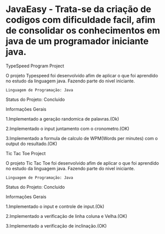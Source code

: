 # JavaEasy - Trata-se da criação de codigos com dificuldade facil, afim de consolidar os conhecimentos em java de um programador iniciante java.


TypeSpeed Program Project


O projeto Typespeed foi desenvolvido afim de aplicar o que foi aprendido no estudo da linguagem java. Fazendo parte do nivel iniciante.
    
    
    Linguagem de Programação: Java
    

Status do Projeto: Concluido

Informações Gerais

1.Implementado a geração randomica de palavras.(Ok)

2.Implementado o input juntamento com o cronometro.(OK)

3.Implementado a formula de calculo de WPM(Words per minutes) com o output do resultado.(OK)


Tic Tac Toe Project


O projeto Tic Tac Toe foi desenvolvido afim de aplicar o que foi aprendido no estudo da linguagem java. Fazendo parte do nivel iniciante.
    
    
    Linguagem de Programação: Java
    

Status do Projeto: Concluido

Informações Gerais

1.Implementado o input e controle de input.(Ok)

2.Implementado a verificação de linha coluna e Velha.(OK)

3.Implementado a verificação de inclinação.(OK)

